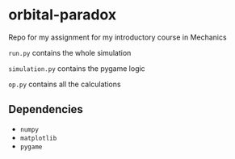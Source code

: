# orbital-paradox
Repo for my assignment for my introductory course in Mechanics 

`run.py` contains the whole simulation

`simulation.py` contains the pygame logic

`op.py` contains all the calculations

## Dependencies

- `numpy`
- `matplotlib`
- `pygame`